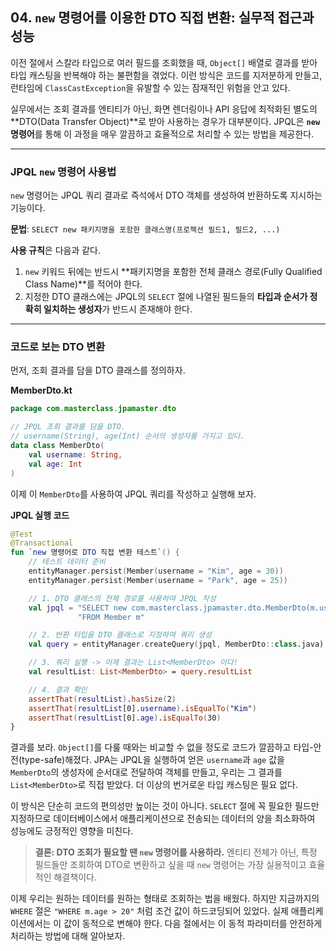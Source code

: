 ## 04\. `new` 명령어를 이용한 DTO 직접 변환: 실무적 접근과 성능

이전 절에서 스칼라 타입으로 여러 필드를 조회했을 때, `Object[]` 배열로 결과를 받아 타입 캐스팅을 반복해야 하는 불편함을 겪었다. 이런 방식은 코드를 지저분하게 만들고, 런타임에 `ClassCastException`을 유발할 수 있는 잠재적인 위험을 안고 있다.

실무에서는 조회 결과를 엔티티가 아닌, 화면 렌더링이나 API 응답에 최적화된 별도의 \*\*DTO(Data Transfer Object)\*\*로 받아 사용하는 경우가 대부분이다. JPQL은 **`new` 명령어**를 통해 이 과정을 매우 깔끔하고 효율적으로 처리할 수 있는 방법을 제공한다.

-----

### **JPQL `new` 명령어 사용법**

`new` 명령어는 JPQL 쿼리 결과로 즉석에서 DTO 객체를 생성하여 반환하도록 지시하는 기능이다.

**문법**: `SELECT new 패키지명을 포함한 클래스명(프로젝션 필드1, 필드2, ...)`

**사용 규칙**은 다음과 같다.

1.  `new` 키워드 뒤에는 반드시 \*\*패키지명을 포함한 전체 클래스 경로(Fully Qualified Class Name)\*\*를 적어야 한다.
2.  지정한 DTO 클래스에는 JPQL의 `SELECT` 절에 나열된 필드들의 **타입과 순서가 정확히 일치하는 생성자**가 반드시 존재해야 한다.

-----

### **코드로 보는 DTO 변환**

먼저, 조회 결과를 담을 DTO 클래스를 정의하자.

**MemberDto.kt**

```kotlin
package com.masterclass.jpamaster.dto

// JPQL 조회 결과를 담을 DTO.
// username(String), age(Int) 순서의 생성자를 가지고 있다.
data class MemberDto(
    val username: String,
    val age: Int
)
```

이제 이 `MemberDto`를 사용하여 JPQL 쿼리를 작성하고 실행해 보자.

**JPQL 실행 코드**

```kotlin
@Test
@Transactional
fun `new 명령어로 DTO 직접 변환 테스트`() {
    // 테스트 데이터 준비
    entityManager.persist(Member(username = "Kim", age = 30))
    entityManager.persist(Member(username = "Park", age = 25))

    // 1. DTO 클래스의 전체 경로를 사용하여 JPQL 작성
    val jpql = "SELECT new com.masterclass.jpamaster.dto.MemberDto(m.username, m.age) " +
               "FROM Member m"

    // 2. 반환 타입을 DTO 클래스로 지정하여 쿼리 생성
    val query = entityManager.createQuery(jpql, MemberDto::class.java)

    // 3. 쿼리 실행 -> 이제 결과는 List<MemberDto> 이다!
    val resultList: List<MemberDto> = query.resultList

    // 4. 결과 확인
    assertThat(resultList).hasSize(2)
    assertThat(resultList[0].username).isEqualTo("Kim")
    assertThat(resultList[0].age).isEqualTo(30)
}
```

결과를 보라. `Object[]`를 다룰 때와는 비교할 수 없을 정도로 코드가 깔끔하고 타입-안전(type-safe)해졌다. JPA는 JPQL을 실행하여 얻은 `username`과 `age` 값을 `MemberDto`의 생성자에 순서대로 전달하여 객체를 만들고, 우리는 그 결과를 `List<MemberDto>`로 직접 받았다. 더 이상의 번거로운 타입 캐스팅은 필요 없다.

이 방식은 단순히 코드의 편의성만 높이는 것이 아니다. `SELECT` 절에 꼭 필요한 필드만 지정하므로 데이터베이스에서 애플리케이션으로 전송되는 데이터의 양을 최소화하여 성능에도 긍정적인 영향을 미친다.

> **결론: DTO 조회가 필요할 땐 `new` 명령어를 사용하라.**
> 엔티티 전체가 아닌, 특정 필드들만 조회하여 DTO로 변환하고 싶을 때 `new` 명령어는 가장 실용적이고 효율적인 해결책이다.

이제 우리는 원하는 데이터를 원하는 형태로 조회하는 법을 배웠다. 하지만 지금까지의 `WHERE` 절은 `"WHERE m.age > 20"` 처럼 조건 값이 하드코딩되어 있었다. 실제 애플리케이션에서는 이 값이 동적으로 변해야 한다. 다음 절에서는 이 동적 파라미터를 안전하게 처리하는 방법에 대해 알아보자.